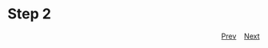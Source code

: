 # Step 2

<div align="right">
<a href="/docs/01-step.md#step-1">Prev</a>
&nbsp;&nbsp;
<a href="/docs/02-step.md#step-2">Next</a>
</div>
